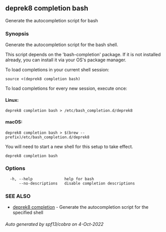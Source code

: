 ## deprek8 completion bash

Generate the autocompletion script for bash

### Synopsis

Generate the autocompletion script for the bash shell.

This script depends on the 'bash-completion' package.
If it is not installed already, you can install it via your OS's package manager.

To load completions in your current shell session:

	source <(deprek8 completion bash)

To load completions for every new session, execute once:

#### Linux:

	deprek8 completion bash > /etc/bash_completion.d/deprek8

#### macOS:

	deprek8 completion bash > $(brew --prefix)/etc/bash_completion.d/deprek8

You will need to start a new shell for this setup to take effect.


```
deprek8 completion bash
```

### Options

```
  -h, --help              help for bash
      --no-descriptions   disable completion descriptions
```

### SEE ALSO

* [deprek8 completion](deprek8_completion.md)	 - Generate the autocompletion script for the specified shell

###### Auto generated by spf13/cobra on 4-Oct-2022

